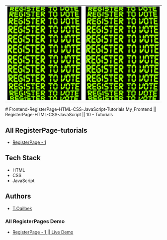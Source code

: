 <table>
    <tr>
        <td>
            <img width="388px" height="300px" src="./Sign-up-tutorial/img/main-gif.gif" alt="Frontend-RegisterPage-HTML-CSS-JavaScript-Tutorials" />
        </td>
        <td>
            <img width="388px" height="300px" src="./Sign-up-tutorial/img/main-gif.gif" alt="Frontend-RegisterPage-HTML-CSS-JavaScript-Tutorials" />
        </td>
    </tr>
</table>
# Frontend-RegisterPage-HTML-CSS-JavaScript-Tutorials
My_Frontend || RegisterPage-HTML-CSS-JavaScript || 10 - Tutorials

## All RegisterPage-tutorials
 - [RegisterPage - 1](https://github.com/tolqinov-o/Frontend-RegisterPage-tutorial/tree/main/Sign-up-tutorial)


## Tech Stack

- HTML
- CSS
- JavaScript

## Authors

- [T.Oqilbek](https://www.github.com/tolqinov-o)

### All RegisterPages Demo

- [RegisterPage - 1 || Live Demo](https://sign-up-tutorial.netlify.app)